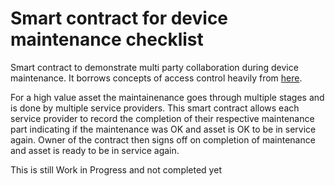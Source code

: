 # Smart contract for device maintenance checklist
Smart contract to demonstrate multi party collaboration during device maintenance. It borrows concepts of access control heavily from [here](https://github.com/hyperledger/fabric/tree/master/examples/chaincode/go/asset_management).

For a high value asset the maintainenance goes through multiple stages and is done by multiple service providers. This smart contract allows each service provider to record the completion of their respective maintenance part indicating if the maintenance was OK and asset is OK to be in service again. Owner of the contract then signs off on completion of maintenance and asset is ready to be in service again.

This is still Work in Progress and not completed yet
